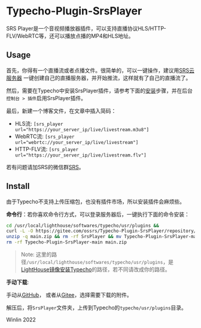 # Typecho-Plugin-SrsPlayer

SRS Player是一个音视频播放器插件，可以支持直播协议HLS/HTTP-FLV/WebRTC等，还可以播放点播的MP4和HLS地址。

## Usage

首先，你得有一个直播流或者点播文件。很简单的，可以一键操作，建议用[SRS云服务器](https://ossrs.net/lts/blog/2022/04/09/SRS-Cloud-Tutorial)
一键创建自己的直播服务器，并开始推流，这样就有了自己的直播流了。

然后，需要在Typecho中安装SrsPlayer插件，请参考下面的[安装](#install)步骤，并在后台`控制台 > 插件`启用SrsPlayer插件。

最后，新建一个博客文件，在文章中插入简码：

* HLS流: `[srs_player url="https://your_server_ip/live/livestream.m3u8"]`
* WebRTC流: `[srs_player url="webrtc://your_server_ip/live/livestream"]`
* HTTP-FLV流: `[srs_player url="https://your_server_ip/live/livestream.flv"]`

若有问题请加SRS的微信群[SRS](https://github.com/ossrs/srs)。

## Install

由于Typecho不支持上传压缩包，也没有插件市场，所以安装插件会麻烦些。

**命令行**：若你喜欢命令行方式，可以登录服务器后，一键执行下面的命令安装：

```bash
cd /usr/local/lighthouse/softwares/typecho/usr/plugins &&
curl -L -O https://gitee.com/ossrs/Typecho-Plugin-SrsPlayer/repository/archive/main.zip &&
unzip -q main.zip && rm -rf SrsPlayer && mv Typecho-Plugin-SrsPlayer-main/SrsPlayer .  &&
rm -rf Typecho-Plugin-SrsPlayer-main main.zip
```

> Note: 这里的路径`/usr/local/lighthouse/softwares/typecho/usr/plugins`，是[LightHouse镜像安装Typecho](https://cloud.tencent.com/document/product/1207/52701)的路径，若不同请改成你的路径。

**手动下载**: 

手动从[GitHub](https://github.com/ossrs/Typecho-Plugin-SrsPlayer/releases/latest/download/SrsPlayer.zip)，
或者从[Gitee](https://gitee.com/ossrs/Typecho-Plugin-SrsPlayer/tags)，选择需要下载的附件。

解压后，将`SrsPlayer`文件夹，上传到Typecho的`typecho/usr/plugins`目录。

Winlin 2022


